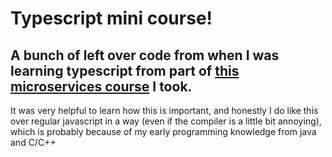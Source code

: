# Typescript mini course!

## A bunch of left over code from when I was learning typescript from part of [this microservices course](https://www.udemy.com/course/microservices-with-node-js-and-react/) I took.  
It was very helpful to learn how this is important, and honestly I do like this over regular javascript in a way (even if the compiler is a little bit annoying), which is probably because of my early programming knowledge from java and C/C++